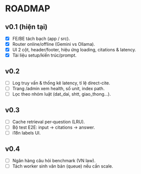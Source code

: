 # ROADMAP

## v0.1 (hiện tại)
- [x] FE/BE tách bạch (app / src).
- [x] Router online/offline (Gemini vs Ollama).
- [x] UI 2 cột, header/footer, hiệu ứng loading, citations & latency.
- [x] Tài liệu setup/kiến trúc/prompt.

## v0.2
- [ ] Log truy vấn & thống kê latency, tỉ lệ direct-cite.
- [ ] Trang /admin xem health, số unit, index path.
- [ ] Lọc theo nhóm luật (dat_dai, shtt, giao_thong…).

## v0.3
- [ ] Cache retrieval per‑question (LRU).
- [ ] Bộ test E2E: input → citations → answer.
- [ ] i18n labels UI.

## v0.4
- [ ] Ngân hàng câu hỏi benchmark (VN law).
- [ ] Tách worker sinh văn bản (queue) nếu cần scale.
